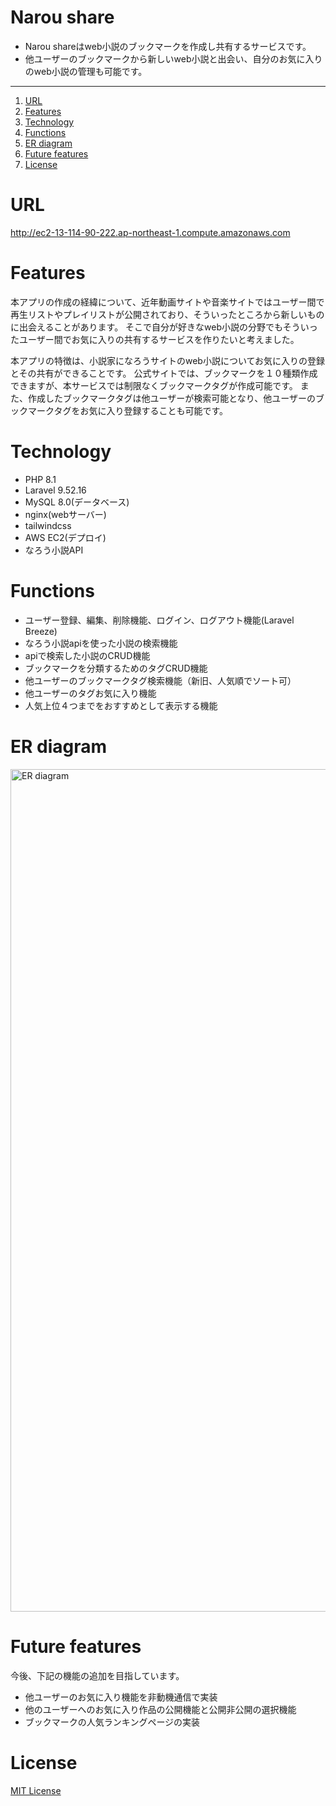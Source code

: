 # Narou share

* Narou shareはweb小説のブックマークを作成し共有するサービスです。
* 他ユーザーのブックマークから新しいweb小説と出会い、自分のお気に入りのweb小説の管理も可能です。

***

1. [URL](https://github.com/Sora0702/narou_share/blob/main/README.md#url)
2. [Features](https://github.com/Sora0702/narou_share/blob/main/README.md#features)
3. [Technology](https://github.com/Sora0702/narou_share/blob/main/README.md#technology)
4. [Functions](https://github.com/Sora0702/narou_share/blob/main/README.md#functions)
5. [ER diagram](https://github.com/Sora0702/narou_share/blob/main/README.md#er-diagram)
6. [Future features](https://github.com/Sora0702/narou_share/blob/main/README.md#future-features)
7. [License](https://github.com/Sora0702/narou_share/blob/main/README.md#license)

# URL
http://ec2-13-114-90-222.ap-northeast-1.compute.amazonaws.com

# Features

本アプリの作成の経緯について、近年動画サイトや音楽サイトではユーザー間で再生リストやプレイリストが公開されており、そういったところから新しいものに出会えることがあります。
そこで自分が好きなweb小説の分野でもそういったユーザー間でお気に入りの共有するサービスを作りたいと考えました。

本アプリの特徴は、小説家になろうサイトのweb小説についてお気に入りの登録とその共有ができることです。
公式サイトでは、ブックマークを１０種類作成できますが、本サービスでは制限なくブックマークタグが作成可能です。
また、作成したブックマークタグは他ユーザーが検索可能となり、他ユーザーのブックマークタグをお気に入り登録することも可能です。

# Technology

* PHP 8.1
* Laravel 9.52.16
* MySQL 8.0(データベース)
* nginx(webサーバー)
* tailwindcss
* AWS EC2(デプロイ) 
* なろう小説API

# Functions

* ユーザー登録、編集、削除機能、ログイン、ログアウト機能(Laravel Breeze)
* なろう小説apiを使った小説の検索機能
* apiで検索した小説のCRUD機能
* ブックマークを分類するためのタグCRUD機能
* 他ユーザーのブックマークタグ検索機能（新旧、人気順でソート可）
* 他ユーザーのタグお気に入り機能
* 人気上位４つまでをおすすめとして表示する機能

# ER diagram
<img width="1348" alt="ER diagram" src="https://github.com/Sora0702/narou_share/assets/124307131/1ef6a72d-6efb-4c28-9ee4-ce2b50628ce6">

# Future features
今後、下記の機能の追加を目指しています。

* 他ユーザーのお気に入り機能を非動機通信で実装
* 他のユーザーへのお気に入り作品の公開機能と公開非公開の選択機能
* ブックマークの人気ランキングページの実装

# License

[MIT License](https://opensource.org/license/mit/)
